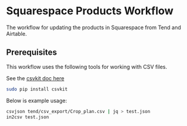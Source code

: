 # Squarespace Products Workflow

The workflow for updating the products in Squarespace from Tend and Airtable.

## Prerequisites

This workflow uses the following tools for working with CSV files.

See the [csvkit doc here](https://csvkit.readthedocs.io/en/latest/)

```bash
sudo pip install csvkit
```

Below is example usage:

```bash
csvjson tend/csv_export/Crop_plan.csv | jq > test.json
in2csv test.json 
```
